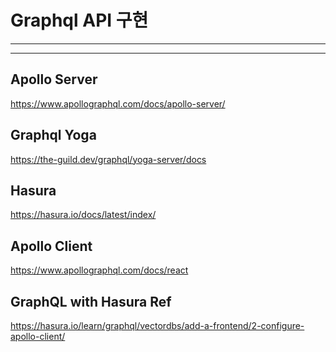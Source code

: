 Graphql API 구현
===

***

***
## Apollo Server
https://www.apollographql.com/docs/apollo-server/
## Graphql Yoga
https://the-guild.dev/graphql/yoga-server/docs
## Hasura
https://hasura.io/docs/latest/index/
## Apollo Client
https://www.apollographql.com/docs/react
## GraphQL with Hasura Ref
https://hasura.io/learn/graphql/vectordbs/add-a-frontend/2-configure-apollo-client/